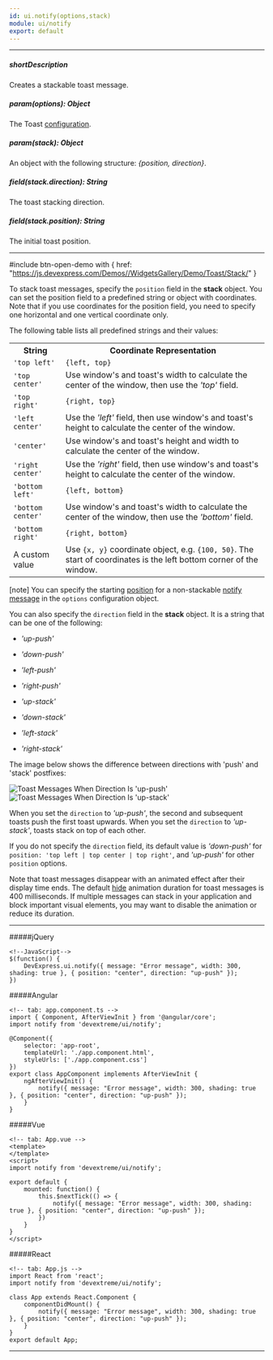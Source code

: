 ```yaml
---
id: ui.notify(options,stack)
module: ui/notify
export: default
---
```

---
##### shortDescription
Creates a stackable toast message.

##### param(options): Object
The Toast [configuration](/api-reference/10%20UI%20Components/dxToast/1%20Configuration '/Documentation/ApiReference/UI_Components/dxToast/Configuration/').

##### param(stack): Object
An object with the following structure: *{position, direction}*.

##### field(stack.direction): String
The toast stacking direction.

##### field(stack.position): String
The initial toast position.

---
#include btn-open-demo with {
    href: "https://js.devexpress.com/Demos//WidgetsGallery/Demo/Toast/Stack/"
}

To stack toast messages, specify the `position` field in the **stack** object. You can set the position field to a predefined string or object with coordinates. Note that if you use coordinates for the position field, you need to specify one horizontal and one vertical coordinate only.

The following table lists all predefined strings and their values:

<table class="dx-table">
    <tr>
        <th>String</th>
        <th>Coordinate Representation</th>
    </tr>        
    <tr>
        <td><code>'top left'</code></td>
        <td><code>{left, top}</code></td>
    </tr>
    <tr>
        <td><code>'top center'</code></td>
        <td>Use window's and toast's width to calculate the center of the window, then use the <i>'top'</i> field.</td>
    </tr>
    <tr>
        <td><code>'top right'</code></td>
        <td><code>{right, top}</code></td>
    </tr>
    <tr>
        <td><code>'left center'</code></td>
        <td>Use the <i>'left'</i> field, then use window's and toast's height to calculate the center of the window.</td>
    </tr>
    <tr>
        <td><code>'center'</code></td>
        <td>Use window's and toast's height and width to calculate the center of the window.</td>
    </tr>
    <tr>
        <td><code>'right center'</code></td>
        <td>Use the <i>'right'</i> field, then use window's and toast's height to calculate the center of the window.</td>
    </tr>
    <tr>
        <td><code>'bottom left'</code></td>
        <td><code>{left, bottom}</code></td>
    </tr>
    <tr>
        <td><code>'bottom center'</code></td>
        <td>Use window's and toast's width to calculate the center of the window, then use the <i>'bottom'</i> field.</td>
    </tr>
    <tr>
        <td><code>'bottom right'</code></td>
        <td><code>{right, bottom}</code></td>
    </tr>
    <tr>
        <td>A custom value</td>
        <td>Use <code>{x, y}</code> coordinate object, e.g. <code>{100, 50}</code>. The start of coordinates is the left bottom corner of the window.</td>
    </tr>
</table>

[note] You can specify the starting [position](/api-reference/10%20UI%20Components/dxToast/1%20Configuration/position.md '/Documentation/ApiReference/UI_Components/dxToast/Configuration/#position') for a non-stackable [notify message](/api-reference/50%20Common/utils/ui/notify(options_type_displayTime).md '/Documentation/ApiReference/Common/Utils/ui/#notifyoptions_type_displayTime') in the `options` configuration object.

You can also specify the `direction` field in the **stack** object. It is a string that can be one of the following:

- *'up-push'*

- *'down-push'*

- *'left-push'*

- *'right-push'*

- *'up-stack'*

- *'down-stack'*

- *'left-stack'*

- *'right-stack'*

The image below shows the difference between directions with 'push' and 'stack' postfixes:

![Toast Messages When Direction Is 'up-push'](/images/Utilities/notify-stack-up-push.png) ![Toast Messages When Direction Is 'up-stack'](/images/Utilities/notify-stack-up-stack.png)

When you set the `direction` to *'up-push'*, the second and subsequent toasts push the first toast upwards. When you set the `direction` to *'up-stack'*, toasts stack on top of each other.

If you do not specify the `direction` field, its default value is *'down-push'* for `position: 'top left | top center | top right'`, and *'up-push'* for other `position` options.

Note that toast messages disappear with an animated effect after their display time ends. The default [hide](/api-reference/10%20UI%20Components/dxToast/1%20Configuration/animation/hide.md '/Documentation/ApiReference/UI_Components/dxToast/Configuration/animation/#hide') animation duration for toast messages is 400 milliseconds. If multiple messages can stack in your application and block important visual elements, you may want to disable the animation or reduce its duration.

---
#####jQuery

    <!--JavaScript-->
    $(function() {
        DevExpress.ui.notify({ message: "Error message", width: 300, shading: true }, { position: "center", direction: "up-push" });
    })

#####Angular

    <!-- tab: app.component.ts -->
    import { Component, AfterViewInit } from '@angular/core';
    import notify from 'devextreme/ui/notify';

    @Component({
        selector: 'app-root',
        templateUrl: './app.component.html',
        styleUrls: ['./app.component.css']
    })
    export class AppComponent implements AfterViewInit {
        ngAfterViewInit() { 
            notify({ message: "Error message", width: 300, shading: true }, { position: "center", direction: "up-push" });
        }
    }

#####Vue

    <!-- tab: App.vue -->
    <template>
    </template>
    <script>
    import notify from 'devextreme/ui/notify';

    export default {
        mounted: function() {
            this.$nextTick(() => {
                notify({ message: "Error message", width: 300, shading: true }, { position: "center", direction: "up-push" });
            })
        }
    }
    </script>

#####React

    <!-- tab: App.js -->
    import React from 'react';
    import notify from 'devextreme/ui/notify';

    class App extends React.Component {
        componentDidMount() { 
            notify({ message: "Error message", width: 300, shading: true }, { position: "center", direction: "up-push" });
        }
    }
    export default App;

---